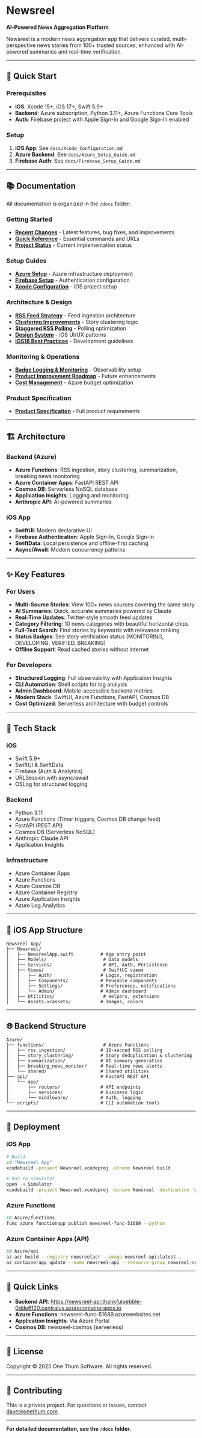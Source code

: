 # Newsreel

**AI-Powered News Aggregation Platform**

Newsreel is a modern news aggregation app that delivers curated, multi-perspective news stories from 100+ trusted sources, enhanced with AI-powered summaries and real-time verification.

---

## 🚀 Quick Start

### Prerequisites
- **iOS**: Xcode 15+, iOS 17+, Swift 5.9+
- **Backend**: Azure subscription, Python 3.11+, Azure Functions Core Tools
- **Auth**: Firebase project with Apple Sign-In and Google Sign-In enabled

### Setup
1. **iOS App**: See `docs/Xcode_Configuration.md`
2. **Azure Backend**: See `docs/Azure_Setup_Guide.md`
3. **Firebase Auth**: See `docs/Firebase_Setup_Guide.md`

---

## 📚 Documentation

All documentation is organized in the `/docs` folder:

### Getting Started
- **[Recent Changes](docs/Recent_Changes.md)** - Latest features, bug fixes, and improvements
- **[Quick Reference](docs/QUICK_REFERENCE.md)** - Essential commands and URLs
- **[Project Status](docs/PROJECT_STATUS.md)** - Current implementation status

### Setup Guides
- **[Azure Setup](docs/Azure_Setup_Guide.md)** - Azure infrastructure deployment
- **[Firebase Setup](docs/Firebase_Setup_Guide.md)** - Authentication configuration
- **[Xcode Configuration](docs/Xcode_Configuration.md)** - iOS project setup

### Architecture & Design
- **[RSS Feed Strategy](docs/RSS_FEED_STRATEGY.md)** - Feed ingestion architecture
- **[Clustering Improvements](docs/CLUSTERING_IMPROVEMENTS.md)** - Story clustering logic
- **[Staggered RSS Polling](docs/STAGGERED_RSS_POLLING.md)** - Polling optimization
- **[Design System](docs/Design_System.md)** - iOS UI/UX patterns
- **[iOS18 Best Practices](docs/iOS18_Best_Practices.md)** - Development guidelines

### Monitoring & Operations
- **[Badge Logging & Monitoring](docs/BADGE_LOGGING_MONITORING.md)** - Observability setup
- **[Product Improvement Roadmap](docs/PRODUCT_IMPROVEMENT_ROADMAP.md)** - Future enhancements
- **[Cost Management](docs/Cost_Management.md)** - Azure budget optimization

### Product Specification
- **[Product Specification](docs/Product_Specification.md)** - Full product requirements

---

## 🏗️ Architecture

### Backend (Azure)
- **Azure Functions**: RSS ingestion, story clustering, summarization, breaking news monitoring
- **Azure Container Apps**: FastAPI REST API
- **Cosmos DB**: Serverless NoSQL database
- **Application Insights**: Logging and monitoring
- **Anthropic API**: AI-powered summaries

### iOS App
- **SwiftUI**: Modern declarative UI
- **Firebase Authentication**: Apple Sign-In, Google Sign-In
- **SwiftData**: Local persistence and offline-first caching
- **Async/Await**: Modern concurrency patterns

---

## ✨ Key Features

### For Users
- **Multi-Source Stories**: View 100+ news sources covering the same story
- **AI Summaries**: Quick, accurate summaries powered by Claude
- **Real-Time Updates**: Twitter-style smooth feed updates
- **Category Filtering**: 10 news categories with beautiful horizontal chips
- **Full-Text Search**: Find stories by keywords with relevance ranking
- **Status Badges**: See story verification status (MONITORING, DEVELOPING, VERIFIED, BREAKING)
- **Offline Support**: Read cached stories without internet

### For Developers
- **Structured Logging**: Full observability with Application Insights
- **CLI Automation**: Shell scripts for log analysis
- **Admin Dashboard**: Mobile-accessible backend metrics
- **Modern Stack**: SwiftUI, Azure Functions, FastAPI, Cosmos DB
- **Cost Optimized**: Serverless architecture with budget controls

---

## 🔧 Tech Stack

### iOS
- Swift 5.9+
- SwiftUI & SwiftData
- Firebase (Auth & Analytics)
- URLSession with async/await
- OSLog for structured logging

### Backend
- Python 3.11
- Azure Functions (Timer triggers, Cosmos DB change feed)
- FastAPI (REST API)
- Cosmos DB (Serverless NoSQL)
- Anthropic Claude API
- Application Insights

### Infrastructure
- Azure Container Apps
- Azure Functions
- Azure Cosmos DB
- Azure Container Registry
- Azure Application Insights
- Azure Log Analytics

---

## 📱 iOS App Structure

```
Newsreel App/
├── Newsreel/
│   ├── NewsreelApp.swift          # App entry point
│   ├── Models/                     # Data models
│   ├── Services/                   # API, Auth, Persistence
│   ├── Views/                      # SwiftUI views
│   │   ├── Auth/                  # Login, registration
│   │   ├── Components/            # Reusable components
│   │   ├── Settings/              # Preferences, notifications
│   │   └── Admin/                 # Admin dashboard
│   ├── Utilities/                  # Helpers, extensions
│   └── Assets.xcassets/           # Images, colors
```

---

## 🌐 Backend Structure

```
Azure/
├── functions/                      # Azure Functions
│   ├── rss_ingestion/             # 10-second RSS polling
│   ├── story_clustering/          # Story deduplication & clustering
│   ├── summarization/             # AI summary generation
│   ├── breaking_news_monitor/     # Real-time news alerts
│   └── shared/                    # Shared utilities
├── api/                           # FastAPI REST API
│   └── app/
│       ├── routers/               # API endpoints
│       ├── services/              # Business logic
│       └── middleware/            # Auth, logging
└── scripts/                       # CLI automation tools
```

---

## 🚀 Deployment

### iOS App
```bash
# Build
cd "Newsreel App"
xcodebuild -project Newsreel.xcodeproj -scheme Newsreel build

# Run in simulator
open -a Simulator
xcodebuild -project Newsreel.xcodeproj -scheme Newsreel -destination 'platform=iOS Simulator,name=iPhone 16 Pro' run
```

### Azure Functions
```bash
cd Azure/functions
func azure functionapp publish newsreel-func-51689 --python
```

### Azure Container Apps (API)
```bash
cd Azure/api
az acr build --registry newsreelacr --image newsreel-api:latest .
az containerapp update --name newsreel-api --resource-group newsreel-rg --image newsreelacr.azurecr.io/newsreel-api:latest
```

---

## 🔗 Quick Links

- **Backend API**: https://newsreel-api.thankfulpebble-0dde6120.centralus.azurecontainerapps.io
- **Azure Functions**: newsreel-func-51689.azurewebsites.net
- **Application Insights**: Via Azure Portal
- **Cosmos DB**: newsreel-cosmos (serverless)

---

## 📄 License

Copyright © 2025 One Thum Software. All rights reserved.

---

## 🤝 Contributing

This is a private project. For questions or issues, contact dave@onethum.com.

---

**For detailed documentation, see the `/docs` folder.**
